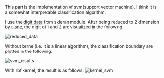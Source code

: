 This part is the implementation of svm(support vector machine). I think it is a somewhat interpretable classification algorithm.

I use the [digit data](http://scikit-learn.org/stable/modules/generated/sklearn.datasets.load_digits.html) from skleran module. After being reduced to 2 dimension by [t-sne](https://github.com/liziniu/machine_learning_2018_spring/blob/master/k-means/t-sne-tutorial.ipynb), the digit of 1 and 2 are visualized in the following.

![reduced_data](https://github.com/liziniu/machine_learning_2018_spring/blob/master/svm/reduced_data.png)

Without kernel(i.e. it is a linear algorithm), the classification boundary are plotted in the following.

![svm_results](https://github.com/liziniu/machine_learning_2018_spring/blob/master/svm/svm_results.png)


With rbf kernel, the result is as follows:
![kernel_svm](https://github.com/liziniu/machine_learning_2018_spring/blob/master/svm/kernel_svm.png)
